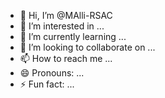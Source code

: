 - 👋 Hi, I’m @MAlli-RSAC
- 👀 I’m interested in ...
- 🌱 I’m currently learning ...
- 💞️ I’m looking to collaborate on ...
- 📫 How to reach me ...
- 😄 Pronouns: ...
- ⚡ Fun fact: ...

<!---
MAlli-RSAC/MAlli-RSAC is a ✨ special ✨ repository because its `README.md` (this file) appears on your GitHub profile.
You can click the Preview link to take a look at your changes.
--->
